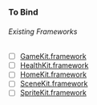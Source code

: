 ### To Bind
###### Existing Frameworks
- [ ] [GameKit.framework](https://github.com/xamarin/xamarin-macios/wiki/GameKit-watchOS-Beta5)
- [ ] [HealthKit.framework](https://github.com/xamarin/xamarin-macios/wiki/HealthKit-watchOS-Beta5)
- [ ] [HomeKit.framework](https://github.com/xamarin/xamarin-macios/wiki/HomeKit-watchOS-Beta5)
- [ ] [SceneKit.framework](https://github.com/xamarin/xamarin-macios/wiki/SceneKit-watchOS-Beta5)
- [ ] [SpriteKit.framework](https://github.com/xamarin/xamarin-macios/wiki/SpriteKit-watchOS-Beta5)
